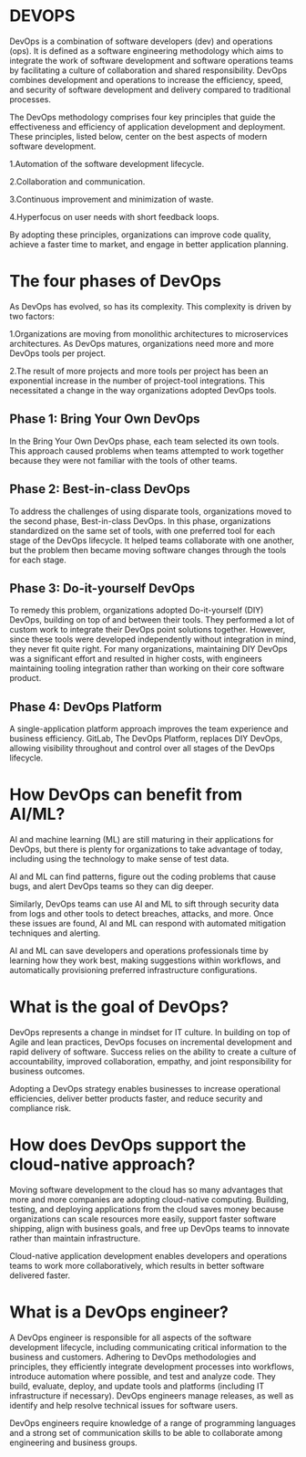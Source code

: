 # DEVOPS

DevOps is a combination of software developers (dev) and operations (ops). It is defined as a software engineering methodology which aims to integrate the work of software development and software operations teams by facilitating a culture of collaboration and shared responsibility. DevOps combines development and operations to increase the efficiency, speed, and security of software development and delivery compared to traditional processes. 

The DevOps methodology comprises four key principles that guide the effectiveness and efficiency of application development and deployment. These principles, listed below, center on the best aspects of modern software development.

1.Automation of the software development lifecycle.

2.Collaboration and communication.

3.Continuous improvement and minimization of waste.

4.Hyperfocus on user needs with short feedback loops.

By adopting these principles, organizations can improve code quality, achieve a faster time to market, and engage in better application planning.



# The four phases of DevOps 
As DevOps has evolved, so has its complexity. This complexity is driven by two factors:

1.Organizations are moving from monolithic architectures to microservices architectures. As DevOps matures, organizations need more and more DevOps tools per project.

2.The result of more projects and more tools per project has been an exponential increase in the number of project-tool integrations. This necessitated a change in the way organizations adopted DevOps tools.


## Phase 1: Bring Your Own DevOps 
In the Bring Your Own DevOps phase, each team selected its own tools. This approach caused problems when teams attempted to work together because they were not familiar with the tools of other teams.

## Phase 2: Best-in-class DevOps 
To address the challenges of using disparate tools, organizations moved to the second phase, Best-in-class DevOps. In this phase, organizations standardized on the same set of tools, with one preferred tool for each stage of the DevOps lifecycle. It helped teams collaborate with one another, but the problem then became moving software changes through the tools for each stage.

## Phase 3: Do-it-yourself DevOps 
To remedy this problem, organizations adopted Do-it-yourself (DIY) DevOps, building on top of and between their tools. They performed a lot of custom work to integrate their DevOps point solutions together. However, since these tools were developed independently without integration in mind, they never fit quite right. For many organizations, maintaining DIY DevOps was a significant effort and resulted in higher costs, with engineers maintaining tooling integration rather than working on their core software product.

## Phase 4: DevOps Platform 
A single-application platform approach improves the team experience and business efficiency. GitLab, The DevOps Platform, replaces DIY DevOps, allowing visibility throughout and control over all stages of the DevOps lifecycle.



# How DevOps can benefit from AI/ML? 
AI and machine learning (ML) are still maturing in their applications for DevOps, but there is plenty for organizations to take advantage of today, including using the technology to make sense of test data.

AI and ML can find patterns, figure out the coding problems that cause bugs, and alert DevOps teams so they can dig deeper.

Similarly, DevOps teams can use AI and ML to sift through security data from logs and other tools to detect breaches, attacks, and more. Once these issues are found, AI and ML can respond with automated mitigation techniques and alerting.

AI and ML can save developers and operations professionals time by learning how they work best, making suggestions within workflows, and automatically provisioning preferred infrastructure configurations.


# What is the goal of DevOps? 
DevOps represents a change in mindset for IT culture. In building on top of Agile and lean practices, DevOps focuses on incremental development and rapid delivery of software. Success relies on the ability to create a culture of accountability, improved collaboration, empathy, and joint responsibility for business outcomes.

Adopting a DevOps strategy enables businesses to increase operational efficiencies, deliver better products faster, and reduce security and compliance risk.



# How does DevOps support the cloud-native approach? 
Moving software development to the cloud has so many advantages that more and more companies are adopting cloud-native computing. Building, testing, and deploying applications from the cloud saves money because organizations can scale resources more easily, support faster software shipping, align with business goals, and free up DevOps teams to innovate rather than maintain infrastructure.

Cloud-native application development enables developers and operations teams to work more collaboratively, which results in better software delivered faster.



# What is a DevOps engineer? 
A DevOps engineer is responsible for all aspects of the software development lifecycle, including communicating critical information to the business and customers. Adhering to DevOps methodologies and principles, they efficiently integrate development processes into workflows, introduce automation where possible, and test and analyze code. They build, evaluate, deploy, and update tools and platforms (including IT infrastructure if necessary). DevOps engineers manage releases, as well as identify and help resolve technical issues for software users.

DevOps engineers require knowledge of a range of programming languages and a strong set of communication skills to be able to collaborate among engineering and business groups.


